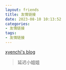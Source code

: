 ```yaml
---
layout: friends
title: 友情链接
date: 2023-08-10 10:13:52
categories:
- 友情链接
tags:
- 友情链接
---
```

<!-- more -->
[xyenchi's blog](https://xyenchi.github.io/)
> 延迟小姐姐
